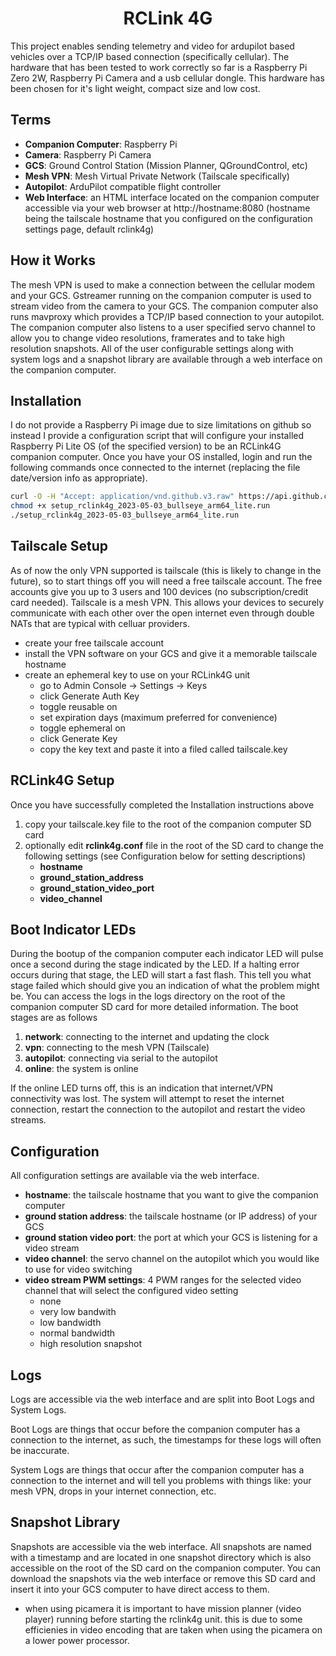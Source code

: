 <h1 style="text-align: center">RCLink 4G</h1>

This project enables sending telemetry and video for ardupilot based vehicles
over a TCP/IP based connection (specifically cellular).  The hardware that has
been tested to work correctly so far is a Raspberry Pi Zero 2W, Raspberry Pi Camera
and a usb cellular dongle.  This hardware has been chosen for it's light weight,
compact size and low cost.



## Terms

- **Companion Computer**: Raspberry Pi
- **Camera**: Raspberry Pi Camera
- **GCS**: Ground Control Station (Mission Planner, QGroundControl, etc)
- **Mesh VPN**: Mesh Virtual Private Network (Tailscale specifically)
- **Autopilot**: ArduPilot compatible flight controller
- **Web Interface**: an HTML interface located on the companion computer accessible
via your web browser at http://hostname:8080 (hostname being the tailscale hostname
that you configured on the configuration settings page, default rclink4g)



## How it Works

The mesh VPN is used to make a connection between the cellular modem and your GCS.
Gstreamer running on the companion computer is used to stream video from the
camera to your GCS. The companion computer also runs mavproxy which provides a
TCP/IP based connection to your autopilot.  The companion computer also listens
to a user specified servo channel to allow you to change video resolutions,
framerates and to take high resolution snapshots. All of the user configurable
settings along with system logs and a snapshot library are available through
a web interface on the companion computer.



## Installation

I do not provide a Raspberry Pi image due to size limitations on github so instead
I provide a configuration script that will configure your installed Raspberry Pi
Lite OS (of the specified version) to be an RCLink4G companion computer. Once you
have your OS installed, login and run the following commands once connected to the
internet (replacing the file date/version info as appropriate).

```bash
curl -O -H "Accept: application/vnd.github.v3.raw" https://api.github.com/repos/duaneodom/rclink4g/contents/dist/setup_rclink4g_2023-05-03_bullseye_arm64_lite.run
chmod +x setup_rclink4g_2023-05-03_bullseye_arm64_lite.run
./setup_rclink4g_2023-05-03_bullseye_arm64_lite.run
```



## Tailscale Setup

As of now the only VPN supported is tailscale (this is likely to change in the
future), so to start things off you will need a free tailscale account.  The free
accounts give you up to 3 users and 100 devices (no subscription/credit card needed).
Tailscale is a mesh VPN.  This allows your devices to securely communicate with
each other over the open internet even through double NATs that are typical with
celluar providers.

- create your free tailscale account
- install the VPN software on your GCS and give it a memorable tailscale hostname
- create an ephemeral key to use on your RCLink4G unit
    - go to Admin Console -> Settings -> Keys
    - click Generate Auth Key
    - toggle reusable on
    - set expiration days (maximum preferred for convenience)
    - toggle ephemeral on
    - click Generate Key
    - copy the key text and paste it into a filed called tailscale.key



## RCLink4G Setup

Once you have successfully completed the Installation instructions above

1. copy your tailscale.key file to the root of the companion computer SD card
2. optionally edit **rclink4g.conf** file in the root of the SD card to change the following settings (see Configuration below for setting descriptions)
    - **hostname**
    - **ground_station_address**
    - **ground_station_video_port**
    - **video_channel**



## Boot Indicator LEDs

During the bootup of the companion computer each indicator LED will pulse once a
second during the stage indicated by the LED.  If a halting error occurs during
that stage, the LED will start a fast flash.  This tell you what stage failed
which should give you an indication of what the problem might be.  You can access
the logs in the logs directory on the root of the companion computer SD card for
more detailed information.  The boot stages are as follows

1. **network**: connecting to the internet and updating the clock
2. **vpn**: connecting to the mesh VPN (Tailscale)
3. **autopilot**: connecting via serial to the autopilot
4. **online**: the system is online

If the online LED turns off, this is an indication that internet/VPN connectivity
was lost.  The system will attempt to reset the internet connection, restart the connection
to the autopilot and restart the video streams.



## Configuration

All configuration settings are available via the web interface.

- **hostname**: the tailscale hostname that you want to give the companion computer
- **ground station address**: the tailscale hostname (or IP address) of your GCS
- **ground station video port**: the port at which your GCS is listening for a video stream
- **video channel**: the servo channel on the autopilot which you would like to
use for video switching
- **video stream PWM settings**: 4 PWM ranges for the selected video channel that
will select the configured video setting
    - none
    - very low bandwith
    - low bandwidth
    - normal bandwidth
    - high resolution snapshot



## Logs

Logs are accessible via the web interface and are split into Boot Logs and System Logs.

Boot Logs are things that occur before the companion computer has a connection to
the internet, as such, the timestamps for these logs will often be inaccurate.

System Logs are things that occur after the companion computer has a connection to
the internet and will tell you problems with things like: your mesh VPN, drops
in your internet connection, etc.



## Snapshot Library

Snapshots are accessible via the web interface.  All snapshots are named with a
timestamp and are located in one snapshot directory which is also accessible on
the root of the SD card on the companion computer.  You can download the snapshots
via the web interface or remove this SD card and insert it into your GCS computer
to have direct access to them.




*   when using picamera it is important to have mission planner (video player)
    running before starting the rclink4g unit.  this is due to some efficienies
    in video encoding that are taken when using the picamera on a lower power
    processor.
